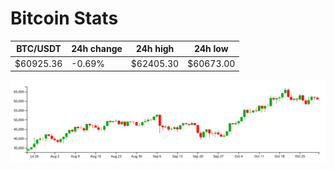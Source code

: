 # Bitcoin Stats

BTC/USDT|24h change|24h high|24h low|
|---|---|---|---|
|$60925.36|-0.69%|$62405.30|$60673.00|

<img src="./chart.svg">
